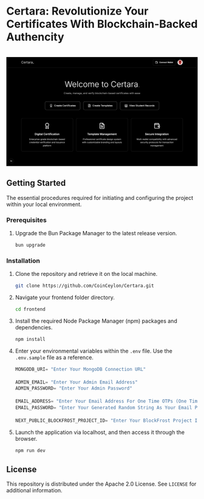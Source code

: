 # Certara: Revolutionize Your Certificates With Blockchain-Backed Authencity

<br>

<img src="project/public/image.png">

## Getting Started

The essential procedures required for initiating and configuring the project within your local environment.

### Prerequisites

1. Upgrade the Bun Package Manager to the latest release version.

    ```sh
    bun upgrade
    ```

### Installation

1. Clone the repository and retrieve it on the local machine.

    ```sh
    git clone https://github.com/CoinCeylon/Certara.git
    ```

2. Navigate your frontend folder directory.

    ```sh
    cd frontend
    ```

3. Install the required Node Package Manager (npm) packages and dependencies.

   ```sh
   npm install
   ```

4. Enter your environmental variables within the `.env` file. Use the `.env.sample` file as a reference.

    ```js
    MONGODB_URI= "Enter Your MongoDB Connection URL"

    ADMIN_EMAIL= "Enter Your Admin Email Address"
    ADMIN_PASSWORD= "Enter Your Admin Password"

    EMAIL_ADDRESS= "Enter Your Email Address For One Time OTPs (One Time Password)"
    EMAIL_PASSWORD= "Enter Your Generated Random String As Your Email Password"

    NEXT_PUBLIC_BLOCKFROST_PROJECT_ID= "Enter Your BlockFrost Project Identification For Cardano API Access"
    ```

5. Launch the application via localhost, and then access it through the browser.

   ```sh
   npm run dev
   ```

## License

This repository is distributed under the Apache 2.0 License. See `LICENSE` for additional information.